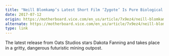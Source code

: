 ```yaml
---
title: "Neill Blomkamp’s Latest Short Film ‘Zygote’ Is Pure Biological Horror"
date: 2017-07-12
origin: https://motherboard.vice.com/en_us/article/7x9ez4/neill-blomkamp-zygote
alternate: https://motherboard.vice.com/en_us/article/7x9ez4/neill-blomkamp-zygote
type: link
---
```


The latest release from Oats Studios stars Dakota Fanning and takes place in a gritty, dangerous futuristic mining outpost.
